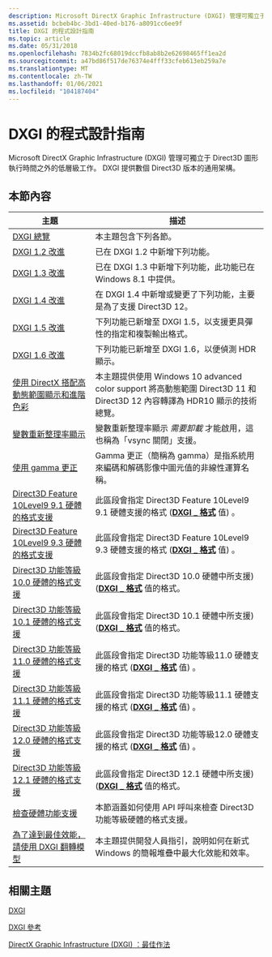 ```yaml
---
description: Microsoft DirectX Graphic Infrastructure (DXGI) 管理可獨立于 Direct3D 圖形執行時間之外的低層級工作。 DXGI 提供數個 Direct3D 版本的通用架構。
ms.assetid: bcbeb4bc-3bd1-40ed-b176-a8091cc6ee9f
title: DXGI 的程式設計指南
ms.topic: article
ms.date: 05/31/2018
ms.openlocfilehash: 7834b2fc68019dccfb8ab8b2e62698465ff1ea2d
ms.sourcegitcommit: a47bd86f517de76374e4fff33cfeb613eb259a7e
ms.translationtype: MT
ms.contentlocale: zh-TW
ms.lasthandoff: 01/06/2021
ms.locfileid: "104187404"
---
```

# <a name="programming-guide-for-dxgi"></a>DXGI 的程式設計指南

Microsoft DirectX Graphic Infrastructure (DXGI) 管理可獨立于 Direct3D 圖形執行時間之外的低層級工作。 DXGI 提供數個 Direct3D 版本的通用架構。

## <a name="in-this-section"></a>本節內容



| 主題                                                                                                                              | 描述                                                                                                                                                              |
|------------------------------------------------------------------------------------------------------------------------------------|--------------------------------------------------------------------------------------------------------------------------------------------------------------------------|
| [DXGI 總覽](d3d10-graphics-programming-guide-dxgi.md)<br/>                                                              | 本主題包含下列各節。<br/>                                                                                                                   |
| [DXGI 1.2 改進](dxgi-1-2-improvements.md)<br/>                                                                      | 已在 DXGI 1.2 中新增下列功能。<br/>                                                                                                       |
| [DXGI 1.3 改進](dxgi-1-3-improvements.md)<br/>                                                                      | 已在 DXGI 1.3 中新增下列功能，此功能已在 Windows 8.1 中提供。<br/>                                                            |
| [DXGI 1.4 改進](dxgi-1-4-improvements.md)<br/>                                                                      | 在 DXGI 1.4 中新增或變更了下列功能，主要是為了支援 Direct3D 12。 <br/>                                                           |
| [DXGI 1.5 改進](dxgi-1-5-improvements.md)<br/>                                                                      | 下列功能已新增至 DXGI 1.5，以支援更具彈性的指定和複製輸出格式。<br/>                                |
| [DXGI 1.6 改進](dxgi-1-6-improvements.md)<br/>                                                                      | 下列功能已新增至 DXGI 1.6，以便偵測 HDR 顯示。<br/>                                                                       |
| [使用 DirectX 搭配高動態範圍顯示和進階色彩](../direct3darticles/high-dynamic-range.md)     | 本主題提供使用 Windows 10 advanced color support 將高動態範圍 Direct3D 11 和 Direct3D 12 內容轉譯為 HDR10 顯示的技術總覽。<br/> |
| [變數重新整理率顯示](variable-refresh-rate-displays.md)<br/>                                                    | 變數重新整理率顯示 *需要卸載* 才能啟用，這也稱為「vsync 關閉」支援。<br/>                                                    |
| [使用 gamma 更正](using-gamma-correction.md)<br/>                                                                    | Gamma 更正（簡稱為 gamma）是指系統用來編碼和解碼影像中圖元值的非線性運算名稱。<br/>                        |
| [Direct3D Feature 10Level9 9.1 硬體的格式支援](format-support-for-direct3d-feature-level-9-1-hardware.md)<br/> | 此區段會指定 Direct3D Feature 10Level9 9.1 硬體支援的格式 ([**DXGI \_ 格式**](/windows/win32/api/dxgiformat/ne-dxgiformat-dxgi_format) 值) 。<br/>        |
| [Direct3D Feature 10Level9 9.3 硬體的格式支援](format-support-for-direct3d-feature-level-9-3-hardware.md)<br/> | 此區段會指定 Direct3D Feature 10Level9 9.3 硬體支援的格式 ([**DXGI \_ 格式**](/windows/win32/api/dxgiformat/ne-dxgiformat-dxgi_format) 值) 。<br/>        |
| [Direct3D 功能等級10.0 硬體的格式支援](format-support-for-direct3d-feature-level-10-0-hardware.md)<br/>  | 此區段會指定 Direct3D 10.0 硬體中所支援)  ([**DXGI \_ 格式**](/windows/win32/api/dxgiformat/ne-dxgiformat-dxgi_format) 值的格式。<br/>                        |
| [Direct3D 功能等級10.1 硬體的格式支援](format-support-for-direct3d-feature-level-10-1-hardware.md)<br/>  | 此區段會指定 Direct3D 10.1 硬體中所支援)  ([**DXGI \_ 格式**](/windows/win32/api/dxgiformat/ne-dxgiformat-dxgi_format) 值的格式。<br/>                        |
| [Direct3D 功能等級11.0 硬體的格式支援](format-support-for-direct3d-11-0-feature-level-hardware.md)<br/>  | 此區段會指定 Direct3D 功能等級11.0 硬體支援的格式 ([**DXGI \_ 格式**](/windows/win32/api/dxgiformat/ne-dxgiformat-dxgi_format) 值) 。<br/>          |
| [Direct3D 功能等級11.1 硬體的格式支援](format-support-for-direct3d-11-1-feature-level-hardware.md)<br/>  | 此區段會指定 Direct3D 功能等級11.1 硬體支援的格式 ([**DXGI \_ 格式**](/windows/win32/api/dxgiformat/ne-dxgiformat-dxgi_format) 值) 。<br/>          |
| [Direct3D 功能等級12.0 硬體的格式支援](hardware-support-for-direct3d-12-0-formats.md)<br/>               | 此區段會指定 Direct3D 功能等級12.0 硬體支援的格式 ([**DXGI \_ 格式**](/windows/win32/api/dxgiformat/ne-dxgiformat-dxgi_format) 值) 。<br/>          |
| [Direct3D 功能等級12.1 硬體的格式支援](hardware-support-for-direct3d-12-1-formats.md)<br/>               | 此區段會指定 Direct3D 12.1 硬體中所支援)  ([**DXGI \_ 格式**](/windows/win32/api/dxgiformat/ne-dxgiformat-dxgi_format) 值的格式。<br/>                        |
| [檢查硬體功能支援](checking-hardware-feature-support.md)<br/>                                              | 本節涵蓋如何使用 API 呼叫來檢查 Direct3D 功能等級硬體的格式支援。<br/>                                                       |
| [為了達到最佳效能，請使用 DXGI 翻轉模型](for-best-performance--use-dxgi-flip-model.md)<br/>                              | 本主題提供開發人員指引，說明如何在新式 Windows 的簡報堆疊中最大化效能和效率。<br/>                 |



 

## <a name="related-topics"></a>相關主題

<dl> <dt>

[DXGI](dx-graphics-dxgi.md)
</dt> <dt>

[DXGI 參考](d3d10-graphics-reference-dxgi.md)
</dt> <dt>

[DirectX Graphic Infrastructure (DXGI) ：最佳作法](../direct3darticles/dxgi-best-practices.md)
</dt> </dl>

 

 
